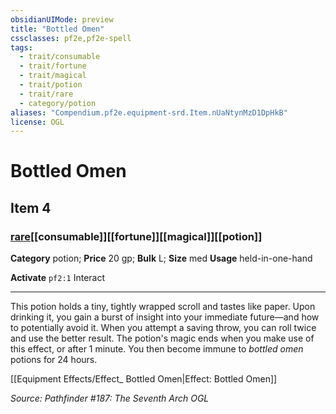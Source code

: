 ```yaml
---
obsidianUIMode: preview
title: "Bottled Omen"
cssclasses: pf2e,pf2e-spell
tags:
  - trait/consumable
  - trait/fortune
  - trait/magical
  - trait/potion
  - trait/rare
  - category/potion
aliases: "Compendium.pf2e.equipment-srd.Item.nUaNtynMzD1DpHkB"
license: OGL
---
```

# Bottled Omen
## Item 4
### [rare](rare "Rare Rarity Trait")[[consumable]][[fortune]][[magical]][[potion]]

**Category** potion; 
**Price** 20 gp; 
**Bulk** L; **Size** med
**Usage** held-in-one-hand

**Activate** `pf2:1` Interact

* * *

This potion holds a tiny, tightly wrapped scroll and tastes like paper. Upon drinking it, you gain a burst of insight into your immediate future—and how to potentially avoid it. When you attempt a saving throw, you can roll twice and use the better result. The potion's magic ends when you make use of this effect, or after 1 minute. You then become immune to _bottled omen_ potions for 24 hours.

[[Equipment Effects/Effect_ Bottled Omen|Effect: Bottled Omen]]

*Source: Pathfinder #187: The Seventh Arch*
*OGL*